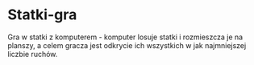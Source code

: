 # Statki-gra
Gra w statki z komputerem - komputer losuje statki i rozmieszcza je na planszy, a celem gracza jest odkrycie ich wszystkich w jak najmniejszej liczbie ruchów.
